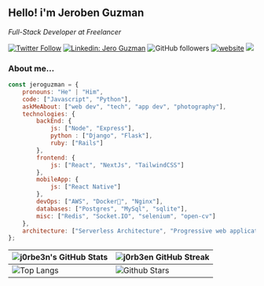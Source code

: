 <h2>Hello! i'm Jeroben Guzman</h2>

<p><em>Full-Stack Developer at Freelancer</em></p>

[![Twitter Follow](https://img.shields.io/twitter/follow/j0rbe3n?label=Follow)](https://twitter.com/intent/follow?screen_name=j0rbe3n)
[![Linkedin: Jero Guzman](https://img.shields.io/badge/-jeroguzman-blue?style=flat-square&logo=Linkedin&logoColor=white&link=https://www.linkedin.com/in/jeroben-azhael-guzman-castillo-26bb5078/)](https://www.linkedin.com/in/jeroben-azhael-guzman-castillo-26bb5078/)
![GitHub followers](https://img.shields.io/github/followers/jeroguzman?label=Follow&style=social)
[![website](https://img.shields.io/badge/Website-46a2f1.svg?&style=flat-square&logo=Google-Chrome&logoColor=white&link=https://yugizone.xyz)](https://yugizone.xyz/)
![](https://visitor-badge.glitch.me/badge?page_id=jeroguzman.jeroguzman)


### About me...  

```javascript
const jeroguzman = {
    pronouns: "He" | "Him",
    code: ["Javascript", "Python"],
    askMeAbout: ["web dev", "tech", "app dev", "photography"],
    technologies: {
        backEnd: {
            js: ["Node", "Express"],
            python : ["Django", "Flask"],
            ruby: ["Rails"]
        },
        frontend: {
            js: ["React", "NextJs", "TailwindCSS"]
        },
        mobileApp: {
            js: ["React Native"]
        },
        devOps: ["AWS", "Docker🐳", "Nginx"],
        databases: ["Postgres", "MySql", "sqlite"],
        misc: ["Redis", "Socket.IO", "selenium", "open-cv"]
    },
    architecture: ["Serverless Architecture", "Progressive web applications", "Single page applications"]
};
```
| ![j0rbe3n's GitHub Stats](https://github-readme-stats.vercel.app/api?username=jeroguzman&show_icons=true&theme=tokyonight) | ![j0rb3en GitHub Streak](https://github-readme-streak-stats.herokuapp.com/?user=jeroguzman&theme=tokyonight) |
| --- | --- |
| ![Top Langs](https://github-readme-stats.vercel.app/api/top-langs/?username=jeroguzman&theme=tokyonight) | ![Github Stars](https://github-readme-stats.vercel.app/api?username=jeroguzman&show_icons=true&locale=en&count_private=true&hide_rank=true&custom_title=j0rbe3ns%20GitHub%20Stats&disable_animations=true&theme=tokyonight) |
